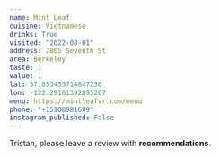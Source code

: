 ```yaml
---
name: Mint Leaf
cuisine: Vietnamese
drinks: True
visited: "2022-08-01"
address: 2865 Seventh St
area: Berkeley
taste: 1
value: 1
lat: 37.853455714847236
lon: -122.29161392895207
menu: https://mintleafvr.com/menu
phone: "+15108981609"
instagram_published: False
---
```


Tristan, please leave a review with **recommendations**.
